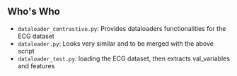 ## Who's Who

- `dataloader_contrastive.py`: Provides dataloaders functionalities for the ECG dataset
- `dataloader.py`: Looks very similar and to be merged with the above script
- `dataloader_test.py`: loading the ECG dataset, then extracts val_variables and features